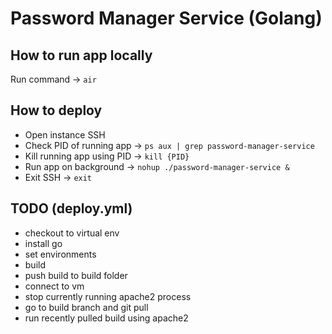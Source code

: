 # Password Manager Service (Golang)

## How to run app locally
Run command -> `air`

## How to deploy
- Open instance SSH
- Check PID of running app -> `ps aux | grep password-manager-service`
- Kill running app using PID -> `kill {PID}`
- Run app on background -> `nohup ./password-manager-service &`
- Exit SSH -> `exit`

## TODO (deploy.yml)
- checkout to virtual env
- install go
- set environments
- build
- push build to build folder
- connect to vm
- stop currently running apache2 process
- go to build branch and git pull
- run recently pulled build using apache2